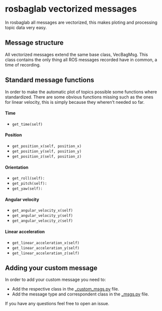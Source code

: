 # rosbaglab vectorized messages 

In rosbaglab all messages are vectorized, this makes ploting and processing topic data very easy.

## Message structure

All vectorized messages extend the same base class, VecBagMsg. This class contains the only thing all ROS messages recorded have in common, a time of recording.

## Standard message functions

In order to make the automatic plot of topics possible some functions where standardized. There are some obvious functions missing such as the ones for linear velocity, this is simply because they wheren't needed so far.

#### Time
* `get_time(self)`
#### Position
* `get_position_x(self, position_x)`
* `get_position_y(self, position_y)`
* `get_position_z(self, position_z)`
#### Orientation
* `get_roll(self):`
* `get_pitch(self):`
* `get_yaw(self):`
#### Angular velocity
* `get_angular_velocity_x(self)`
* `get_angular_velocity_y(self)`
* `get_angular_velocity_z(self)`
#### Linear acceleration
* `get_linear_acceleration_x(self)`
* `get_linear_acceleration_y(self)`
* `get_linear_acceleration_z(self)`
## Adding your custom message

In order to add your custom message you need to:
* Add the respective class in the [_custom_msgs.py](_custom_msgs.py) file.
* Add the message type and correspondent class in the [_msgs.py](_msgs.py) file.

If you have any questions feel free to open an issue.
